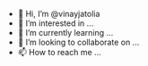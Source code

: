 - 👋 Hi, I’m @vinayjatolia
- 👀 I’m interested in ...
- 🌱 I’m currently learning ...
- 💞️ I’m looking to collaborate on ...
- 📫 How to reach me ...

<!---
vinayjatolia/vinayjatolia is a ✨ special ✨ repository because its `README.md` (this file) appears on your GitHub profile.
You can click the Preview link to take a look at your changes.
--->
